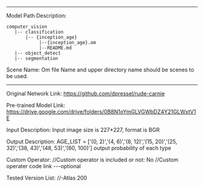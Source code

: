 *******************************************************************************
Model Path Description:
```
computer_vision
   |-- classification
       |-- {inception_age}
            |--{inception_age}.om
            |--README.md
   |-- object_detect
   |-- segmentation
```
Scene Name: Om file Name and upper directory name should be scenes to be used.
*******************************************************************************

Original Network Link:
https://github.com/dpressel/rude-carnie

Pre-trained Model Link:
https://drive.google.com/drive/folders/0B8N1oYmGLVGWbDZ4Y21GLWxtV1E

Input Description:
Input image size is 227*227, format is BGR

Output Description:
AGE_LIST = ['(0, 2)','(4, 6)','(8, 12)','(15, 20)','(25, 32)','(38, 43)','(48, 53)','(60, 100)']
output probability of each type

Custom Operator:
//Custom operator is included or not: No
//Custom operater code link ---optional

Tested Version List:
//-Atlas 200
